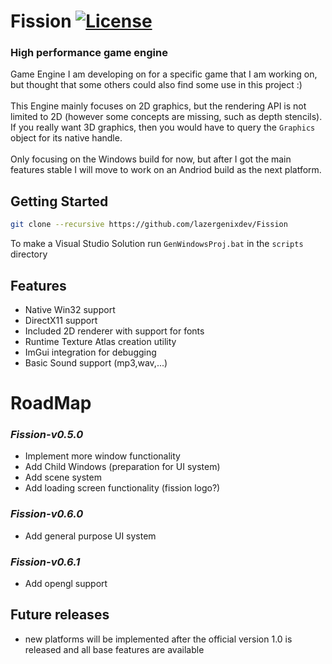 # Fission [![License](https://img.shields.io/github/license/lazergenixdev/Fission?color=dodgerblue&style=plastic)](https://github.com/lazergenixdev/Fission/blob/master/LICENSE)
### High performance game engine
Game Engine I am developing on for a specific game that I am working on, but thought that some others could also find some use in this project :)
\
\
This Engine mainly focuses on 2D graphics, but the rendering API is not limited to 2D (however some concepts are missing, such as depth stencils).
If you really want 3D graphics, then you would have to query the `Graphics` object for its native handle.
\
\
Only focusing on the Windows build for now, but after I got the main features stable I will move to work on an Andriod build as the next platform.

## Getting Started
```sh
git clone --recursive https://github.com/lazergenixdev/Fission
```
To make a Visual Studio Solution run `GenWindowsProj.bat` in the `scripts` directory

## Features
- Native Win32 support
- DirectX11 support
- Included 2D renderer with support for fonts
- Runtime Texture Atlas creation utility
- ImGui integration for debugging
- Basic Sound support (mp3,wav,...)

# RoadMap
### *Fission-v0.5.0*
- Implement more window functionality
- Add Child Windows (preparation for UI system)
- Add scene system
- Add loading screen functionality (fission logo?)
### *Fission-v0.6.0*
- Add general purpose UI system
### *Fission-v0.6.1*
- Add opengl support
## Future releases
- new platforms will be implemented after the official version 1.0 is released and all base features are available
